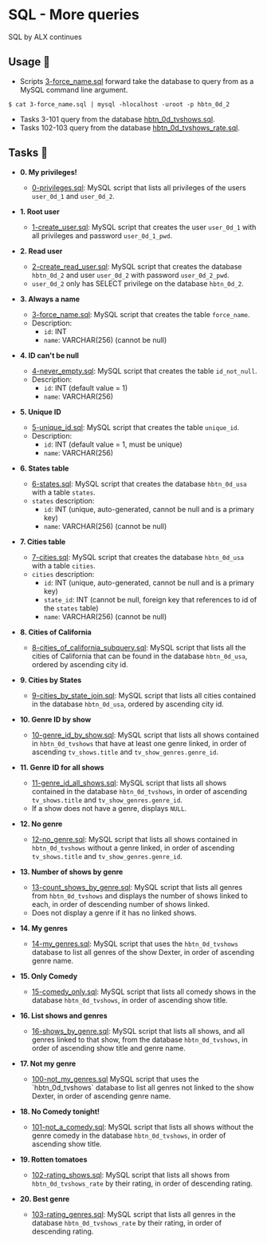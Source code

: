 # SQL - More queries

SQL by ALX continues

## Usage :dolphin:

- Scripts [3-force_name.sql](./3-force_name.sql) forward take the database to query from
  as a MySQL command line argument.

```
$ cat 3-force_name.sql | mysql -hlocalhost -uroot -p hbtn_0d_2
```

- Tasks 3-101 query from the database [hbtn_0d_tvshows.sql](./hbtn_0d_tvshows.sql`).
- Tasks 102-103 query from the database [hbtn_0d_tvshows_rate.sql](./hbtn_0d_tvshows_rate.sql).

## Tasks :page_with_curl:

- **0. My privileges!**

  - [0-privileges.sql](./0-privileges.sql): MySQL script that lists all privileges of the users
    `user_0d_1` and `user_0d_2`.

- **1. Root user**

  - [1-create_user.sql](./1-create_user.sql): MySQL script that creates the user `user_0d_1` with
    all privileges and password `user_0d_1_pwd`.

- **2. Read user**

  - [2-create_read_user.sql](./2-create_read_user.sql): MySQL script that creates the database
    `hbtn_0d_2` and user `user_0d_2` with password `user_0d_2_pwd`.
  - `user_0d_2` only has SELECT privilege on the database `hbtn_0d_2`.

- **3. Always a name**

  - [3-force_name.sql](./3-force_name.sql): MySQL script that creates the table `force_name`.
  - Description:
    - `id`: INT
    - `name`: VARCHAR(256) (cannot be null)

- **4. ID can't be null**

  - [4-never_empty.sql](./4-never_empty.sql): MySQL script that creates the table `id_not_null`.
  - Description:
    - `id`: INT (default value = 1)
    - `name`: VARCHAR(256)

- **5. Unique ID**

  - [5-unique_id.sql](./5-unique_id.sql): MySQL script that creates the table `unique_id`.
  - Description:
    - `id`: INT (default value = 1, must be unique)
    - `name`: VARCHAR(256)

- **6. States table**

  - [6-states.sql](./6-states.sql): MySQL script that creates the database `hbtn_0d_usa`
    with a table `states`.
  - `states` description:
    - `id`: INT (unique, auto-generated, cannot be null and is a primary key)
    - `name`: VARCHAR(256) (cannot be null)

- **7. Cities table**

  - [7-cities.sql](./7-cities.sql): MySQL script that creates the database `hbtn_0d_usa`
    with a table `cities`.
  - `cities` description:
    - `id`: INT (unique, auto-generated, cannot be null and is a primary key)
    - `state_id`: INT (cannot be null, foreign key that references to id of the
      `states` table)
    - `name`: VARCHAR(256) (cannot be null)

- **8. Cities of California**

  - [8-cities_of_california_subquery.sql](./8-cities_of_california_subquery.sql):
    MySQL script that lists all the cities of California that can be found in the
    database `hbtn_0d_usa`, ordered by ascending city id.

- **9. Cities by States**

  - [9-cities_by_state_join.sql](./9-cities_by_state_join.sql): MySQL script that lists
    all cities contained in the database `hbtn_0d_usa`, ordered by ascending city id.

- **10. Genre ID by show**

  - [10-genre_id_by_show.sql](./10-genre_id_by_show.sql): MySQL script that lists all
    shows contained in `hbtn_0d_tvshows` that have at least one genre linked, in order of ascending
    `tv_shows.title` and `tv_show_genres.genre_id`.

- **11. Genre ID for all shows**

  - [11-genre_id_all_shows.sql](./11-genre_id_all_shows.sql): MySQL script that lists all shows contained
    in the database `hbtn_0d_tvshows`, in order of ascending `tv_shows.title` and `tv_show_genres.genre_id`.
  - If a show does not have a genre, displays `NULL`.

- **12. No genre**

  - [12-no_genre.sql](./12-no_genre.sql): MySQL script that lists all shows contained in
    `hbtn_0d_tvshows` without a genre linked, in order of ascending `tv_shows.title` and `tv_show_genres.genre_id`.

- **13. Number of shows by genre**

  - [13-count_shows_by_genre.sql](./13-count_shows_by_genre.sql): MySQL script that lists all genres from
    `hbtn_0d_tvshows` and displays the number of shows linked to each, in order of descending number of shows linked.
  - Does not display a genre if it has no linked shows.

- **14. My genres**

  - [14-my_genres.sql](./14-my_genres.sql): MySQL script that uses the `hbtn_0d_tvshows` database
    to list all genres of the show Dexter, in order of ascending genre name.

- **15. Only Comedy**

  - [15-comedy_only.sql](./15-comedy_only.sql): MySQL script that lists all comedy shows in the
    database `hbtn_0d_tvshows`, in order of ascending show title.

- **16. List shows and genres**

  - [16-shows_by_genre.sql](./16-shows_by_genre.sql): MySQL script that lists all shows, and all genres
    linked to that show, from the database `hbtn_0d_tvshows`, in order of ascending show title and genre name.

- **17. Not my genre**

  - [100-not_my_genres.sql](./100-not_my_genres.sql`) MySQL script that uses the `hbtn_0d_tvshows`
    database to list all genres not linked to the show Dexter, in order of ascending genre name.

- **18. No Comedy tonight!**

  - [101-not_a_comedy.sql](./101-not_a_comedy.sql): MySQL script that lists all shows without the
    genre comedy in the database `hbtn_0d_tvshows`, in order of ascending show title.

- **19. Rotten tomatoes**

  - [102-rating_shows.sql](./102-rating_shows.sql): MySQL script that lists all shows from
    `hbtn_0d_tvshows_rate` by their rating, in order of descending rating.

- **20. Best genre**
  - [103-rating_genres.sql](./103-rating_genres.sql): MySQL script that lists all genres in the
    database `hbtn_0d_tvshows_rate` by their rating, in order of descending rating.
